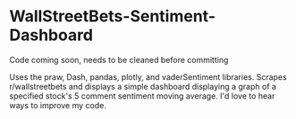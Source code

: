 # WallStreetBets-Sentiment-Dashboard
Code coming soon, needs to be cleaned before committing

Uses the praw, Dash, pandas, plotly, and vaderSentiment libraries. Scrapes r/wallstreetbets and displays a simple dashboard displaying a graph of a specified stock's 5 comment sentiment moving average. I'd love to hear ways to improve my code.

